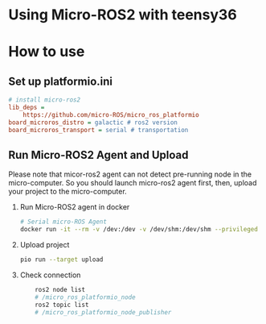 # Using Micro-ROS2 with teensy36

# How to use
## Set up platformio.ini
```ini
# install micro-ros2
lib_deps =
    https://github.com/micro-ROS/micro_ros_platformio
board_microros_distro = galactic # ros2 version
board_microros_transport = serial # transportation
```

## Run Micro-ROS2 Agent and Upload 
Please note that micor-ros2 agent can not detect pre-running node in the micro-computer. So you should launch micro-ros2 agent first, then, upload your project to the micro-computer.

1. Run Micro-ROS2 agent in docker
    ```bash
    # Serial micro-ROS Agent
    docker run -it --rm -v /dev:/dev -v /dev/shm:/dev/shm --privileged --net=host microros/micro-ros-agent:$ROS_DISTRO serial --dev [YOUR BOARD PORT] -v6
    ```

2. Upload project
    ```bash
    pio run --target upload
    ```
3. Check connection
    ```bash
        ros2 node list
        # /micro_ros_platformio_node
        ros2 topic list
        # /micro_ros_platformio_node_publisher
    ```